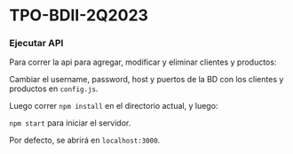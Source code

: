 # TPO-BDII-2Q2023
### Ejecutar API
Para correr la api para agregar, modificar y eliminar clientes y productos:

Cambiar el username, password, host y puertos de la BD con los clientes y productos en `config.js`.

Luego correr `npm install` en el directorio actual, y luego:

`npm start` para iniciar el servidor. 

Por defecto, se abrirá en `localhost:3000`.
